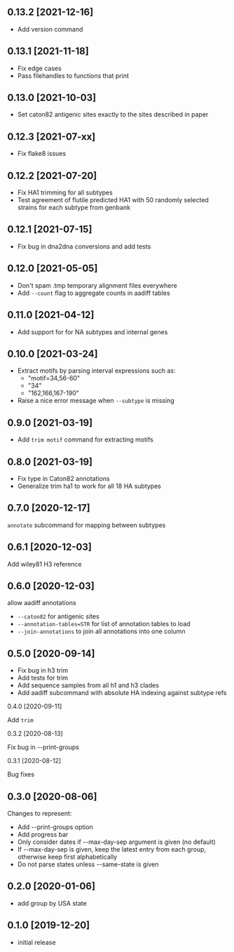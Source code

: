 0.13.2 [2021-12-16]
-------------------

 * Add version command

0.13.1 [2021-11-18]
-------------------

 * Fix edge cases
 * Pass filehandles to functions that print

0.13.0 [2021-10-03]
-------------------

 * Set caton82 antigenic sites exactly to the sites described in paper

0.12.3 [2021-07-xx]
-------------------

 * Fix flake8 issues

0.12.2 [2021-07-20]
-------------------

 * Fix HA1 trimming for all subtypes
 * Test agreement of flutile predicted HA1 with 50 randomly selected strains
   for each subtype from genbank

0.12.1 [2021-07-15]
-------------------

 * Fix bug in dna2dna conversions and add tests

0.12.0 [2021-05-05]
-------------------

 * Don't spam .tmp temporary alignment files everywhere
 * Add `--count` flag to aggregate counts in aadiff tables

0.11.0 [2021-04-12]
-------------------

 * Add support for for NA subtypes and internal genes 


0.10.0 [2021-03-24]
-------------------

 * Extract motifs by parsing interval expressions such as:
   - "motif=34,56-60"
   - "34"
   - "162,166,167-190"
 * Raise a nice error message when `--subtype` is missing 

0.9.0 [2021-03-19]
------------------

 * Add `trim motif` command for extracting motifs

0.8.0 [2021-03-19]
------------------

 * Fix type in Caton82 annotations
 * Generalize trim ha1 to work for all 18 HA subtypes 

0.7.0 [2020-12-17]
------------------

`annotate` subcommand for mapping between subtypes

0.6.1 [2020-12-03]
------------------

Add wiley81 H3 reference

0.6.0 [2020-12-03]
------------------

allow aadiff annotations 

   - `--caton82` for antigenic sites
   - `--annotation-tables=STR` for list of annotation tables to load
   - `--join-annotations` to join all annotations into one column

0.5.0 [2020-09-14]
------------------

 * Fix bug in h3 trim
 * Add tests for trim
 * Add sequence samples from all h1 and h3 clades
 * Add aadiff subcommand with absolute HA indexing against subtype refs

0.4.0 [2020-09-11]

Add `trim`

0.3.2 [2020-08-13]

Fix bug in --print-groups

0.3.1 [2020-08-12]

Bug fixes

0.3.0 [2020-08-06]
------------------

Changes to represent:
 * Add --print-groups option
 * Add progress bar
 * Only consider dates if --max-day-sep argument is given (no default)
 * If --max-day-sep is given, keep the latest entry from each group, otherwise
   keep first alphabetically
 * Do not parse states unless --same-state is given 

0.2.0 [2020-01-06]
------------------

 * add group by USA state

0.1.0 [2019-12-20]
------------------

 * initial release
